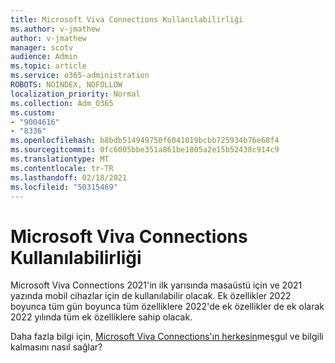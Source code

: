 ```yaml
---
title: Microsoft Viva Connections Kullanılabilirliği
ms.author: v-jmathew
author: v-jmathew
manager: scotv
audience: Admin
ms.topic: article
ms.service: o365-administration
ROBOTS: NOINDEX, NOFOLLOW
localization_priority: Normal
ms.collection: Adm_O365
ms.custom:
- "9004616"
- "8336"
ms.openlocfilehash: b8bdb514949750f6041019bcbb725934b76e68f4
ms.sourcegitcommit: 0fc6005bbe351a861be1805a2e15b52438c914c9
ms.translationtype: MT
ms.contentlocale: tr-TR
ms.lasthandoff: 02/18/2021
ms.locfileid: "50315469"
---
```

# <a name="microsoft-viva-connections-availability"></a>Microsoft Viva Connections Kullanılabilirliği

Microsoft Viva Connections 2021'in ilk yarısında masaüstü için ve 2021 yazında mobil cihazlar için de kullanılabilir olacak. Ek özellikler 2022 boyunca tüm gün boyunca tüm özelliklere 2022'de ek özellikler de ek olarak 2022 yılında tüm ek özelliklere sahip olacak.

Daha fazla bilgi için, [Microsoft Viva Connections'ın herkesin](https://techcommunity.microsoft.com/t5/microsoft-viva-blog/microsoft-viva-connections-helps-everyone-to-stay-engaged-and/ba-p/2107009)meşgul ve bilgili kalmasını nasıl sağlar?
